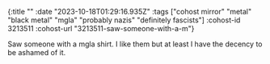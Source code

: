 {:title ""
 :date "2023-10-18T01:29:16.935Z"
 :tags ["cohost mirror" "metal" "black metal" "mgla" "probably nazis" "definitely fascists"]
 :cohost-id 3213511
 :cohost-url "3213511-saw-someone-with-a-m"}

Saw someone with a mgla shirt. I like them but at least I have the decency to be ashamed of it.